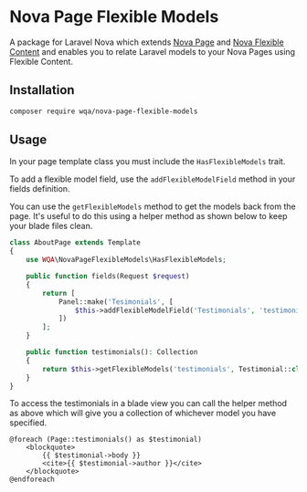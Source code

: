 # Nova Page Flexible Models

A package for Laravel Nova which extends [Nova Page](https://github.com/whitecube/nova-page) and [Nova Flexible Content](https://github.com/whitecube/nova-flexible-content) and enables you to relate Laravel models to your Nova Pages using Flexible Content.

## Installation

```bash
composer require wqa/nova-page-flexible-models
```

## Usage

In your page template class you must include the `HasFlexibleModels` trait.

To add a flexible model field, use the `addFlexibleModelField` method in your fields definition.

You can use the `getFlexibleModels` method to get the models back from the page. It's useful to do this using a helper method as shown below to keep your blade files clean.

```php
class AboutPage extends Template
{
    use WQA\NovaPageFlexibleModels\HasFlexibleModels;

    public function fields(Request $request)
    {
        return [
            Panel::make('Tesimonials', [
                $this->addFlexibleModelField('Testimonials', 'testimonials', Testimonial::class, 'author'),
            ])
        ];
    }

    public function testimonials(): Collection
    {
        return $this->getFlexibleModels('testimonials', Testimonial::class);
    }
}
```

To access the testimonials in a blade view you can call the helper method as above which will give you a collection of whichever model you have specified.

```blade
@foreach (Page::testimonials() as $testimonial)
    <blockquote>
        {{ $testimonial->body }}
        <cite>{{ $testimonial->author }}</cite>
    </blockquote>
@endforeach
```
